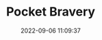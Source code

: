 ---
date: 2022-09-06 11:09:37
title: 'Pocket Bravery'	
tags: [free, 2D fighter, PC, pixel art, hand-drawn]
price: Free Demo
img: https://i.imgur.com/i9MqMQN.jpg
link: https://store.steampowered.com/app/1555150/Pocket_Bravery/	
discord: https://discord.gg/t3Mhmstjpj	
twitter: https://twitter.com/PocketBravery
---